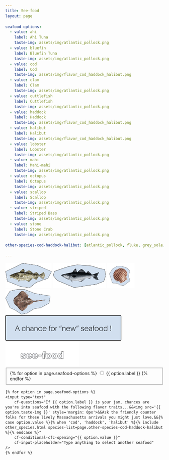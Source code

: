```yaml
---
title: See-food
layout: page

seafood-options:
  - value: ahi
    label: Ahi Tuna
    taste-img: assets/img/atlantic_pollock.png
  - value: bluefin
    label: Bluefin Tuna
    taste-img: assets/img/atlantic_pollock.png
  - value: cod
    label: Cod
    taste-img: assets/img/flavor_cod_haddock_halibut.png
  - value: clam
    label: Clam
    taste-img: assets/img/atlantic_pollock.png
  - value: cuttlefish
    label: Cuttlefish
    taste-img: assets/img/atlantic_pollock.png
  - value: haddock
    label: Haddock
    taste-img: assets/img/flavor_cod_haddock_halibut.png
  - value: halibut
    label: Halibut
    taste-img: assets/img/flavor_cod_haddock_halibut.png
  - value: lobster
    label: Lobster
    taste-img: assets/img/atlantic_pollock.png
  - value: mahi
    label: Mahi-mahi
    taste-img: assets/img/atlantic_pollock.png
  - value: octopus
    label: Octopus
    taste-img: assets/img/atlantic_pollock.png
  - value: scallop
    label: Scallop
    taste-img: assets/img/atlantic_pollock.png
  - value: striped
    label: Striped Bass
    taste-img: assets/img/atlantic_pollock.png
  - value: stone
    label: Stone Crab
    taste-img: assets/img/atlantic_pollock.png

other-species-cod-haddock-halibut: [atlantic_pollock, fluke, grey_sole, red_hake, spiny_dogfish, white_hake, whiting, arcadian_redfish]

---
```

<div class="row w-100 h-100 justify-content-center m-0 p-0">
    <div class="col-11 col-md-5 h-100 m-0 p-0 align-items-center d-flex justify-content-center">
        <div id="cf-context" class="dark-theme" role="cf-context" cf-context></div>
        <img class="opening-img show" src="assets/img/open_cod.png" height="80px" >
        <img class="opening-img" src="assets/img/open_pollock.png" height="80px" >
        <img class="opening-img" src="assets/img/open_scallop.png" height="80px" >
        <img class="opening-img" src="assets/img/open_skate.png" height="80px" >
        <img class="opening-img" src="assets/img/open_frame.png" height="80px" >
        <img class="opening-img" src="assets/img/open_see.png" height="80px" >
    </div>
</div>

<form id="myform" cf-form>
    <fieldset cf-label="opening" name="cfc-opening" cf-input-placeholder="Select Seafood"
        cf-questions="Hey there, seafood adventurer!<br><br>Ready to spice up your shopping game with some local flair? Let's embark on a flavor-filled journey to discover exciting and lesser-known Massachusetts local options that keep that delicious familiarity intact!&&Let's kick things off by picking a species that tickles your taste buds or is making into your shopping list today!"
        />
        {% for option in page.seafood-options %}
            <input type="radio" name="cfc-opening" id="intro-{{ option.value }}" value="{{ option.value }}">
            <label for="intro-{{ option.value }}">{{ option.label }}</label>
        {% endfor %}
    </fieldset>

    {% for option in page.seafood-options %}
    <input type="text"
        cf-questions="If {{ option.label }} is your jam, chances are you're into seafood with the following flavor traits...&&<img src='{{ option.taste-img }}' style='margin: 0px'>&&Ask the friendly counter folks for these lively Massachusetts arrivals you might just love.&&{% case option.value %}{% when 'cod', 'haddock', 'halibut' %}{% include other_species.html species-list=page.other-species-cod-haddock-halibut %}{% endcase %}"
        cf-conditional-cfc-opening="{{ option.value }}"
        cf-input-placeholder="Type anything to select another seafood"
    />
    {% endfor %}
</form>
